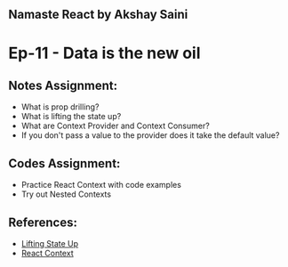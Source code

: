 ## Namaste React by Akshay Saini

# Ep-11 - Data is the new oil

## Notes Assignment:

- What is prop drilling?
- What is lifting the state up?
- What are Context Provider and Context Consumer?
- If you don't pass a value to the provider does it take the default value?

## Codes Assignment:

- Practice React Context with code examples
- Try out Nested Contexts

## References:

- [Lifting State Up](https://react.dev/learn/sharing-state-between-components#lifting-state-up-by-example)
- [React Context](https://react.dev/reference/react/useContext)
